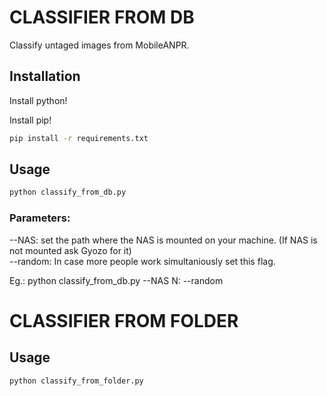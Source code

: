# CLASSIFIER FROM DB

Classify untaged images from MobileANPR.

## Installation

Install python!

Install pip!

```bash
pip install -r requirements.txt
```


## Usage

```python
python classify_from_db.py
```

### Parameters:
--NAS: set the path where the NAS is mounted on your machine. (If NAS is not mounted ask Gyozo for it)\
--random: In case more people work simultaniously set this flag.

Eg.:
python classify_from_db.py --NAS N: --random


# CLASSIFIER FROM FOLDER
## Usage

```python
python classify_from_folder.py
```